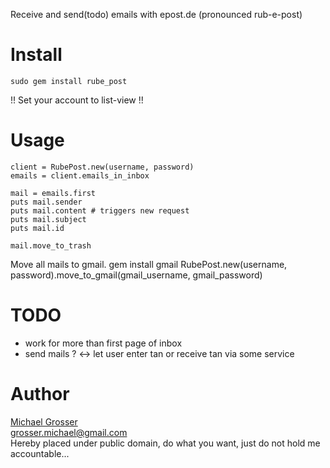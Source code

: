 Receive and send(todo) emails with epost.de (pronounced rub-e-post)

Install
=======
    sudo gem install rube_post

!! Set your account to list-view !!

Usage
=====
    client = RubePost.new(username, password)
    emails = client.emails_in_inbox

    mail = emails.first
    puts mail.sender
    puts mail.content # triggers new request
    puts mail.subject
    puts mail.id

    mail.move_to_trash

Move all mails to gmail.
    gem install gmail
    RubePost.new(username, password).move_to_gmail(gmail_username, gmail_password)

TODO
=====
 - work for more than first page of inbox
 - send mails ? <-> let user enter tan or receive tan via some service


Author
======
[Michael Grosser](http://grosser.it)  
grosser.michael@gmail.com  
Hereby placed under public domain, do what you want, just do not hold me accountable...
